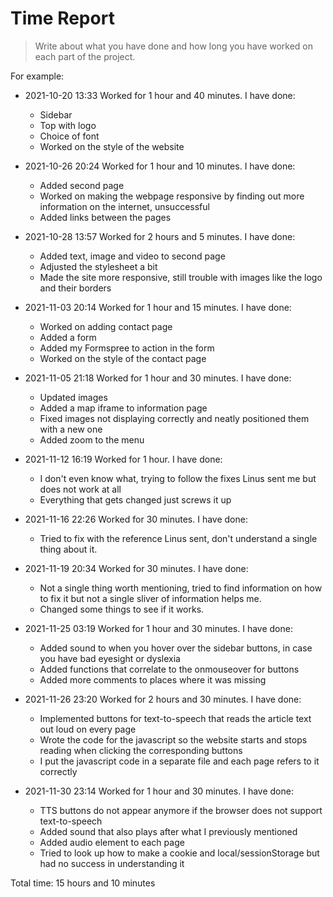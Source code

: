 # Time Report

> Write about what you have done and how long you have worked on each part of the project.

For example: 

- 2021-10-20 13:33 Worked for 1 hour and 40 minutes. I have done:
  - Sidebar
  - Top with logo
  - Choice of font
  - Worked on the style of the website

- 2021-10-26 20:24 Worked for 1 hour and 10 minutes. I have done:
  - Added second page
  - Worked on making the webpage responsive by finding out more information on the internet, unsuccessful
  - Added links between the pages

- 2021-10-28 13:57 Worked for 2 hours and 5 minutes. I have done:
  - Added text, image and video to second page
  - Adjusted the stylesheet a bit
  - Made the site more responsive, still trouble with images like the logo and their borders

- 2021-11-03 20:14 Worked for 1 hour and 15 minutes. I have done:
  - Worked on adding contact page
  - Added a form
  - Added my Formspree to action in the form
  - Worked on the style of the contact page

- 2021-11-05 21:18 Worked for 1 hour and 30 minutes. I have done:
  - Updated images
  - Added a map iframe to information page
  - Fixed images not displaying correctly and neatly positioned them with a new one
  - Added zoom to the menu
 
- 2021-11-12 16:19 Worked for 1 hour. I have done:
  - I don't even know what, trying to follow the fixes Linus sent me but does not work at all
  - Everything that gets changed just screws it up

- 2021-11-16 22:26 Worked for 30 minutes. I have done:
  - Tried to fix with the reference Linus sent, don't understand a single thing about it.

- 2021-11-19 20:34 Worked for 30 minutes. I have done:
  - Not a single thing worth mentioning, tried to find information on how to fix it but not a single sliver of information helps me.
  - Changed some things to see if it works.

- 2021-11-25 03:19 Worked for 1 hour and 30 minutes. I have done:
  - Added sound to when you hover over the sidebar buttons, in case you have bad eyesight or dyslexia
  - Added functions that correlate to the onmouseover for buttons
  - Added more comments to places where it was missing

- 2021-11-26 23:20 Worked for 2 hours and 30 minutes. I have done:
  - Implemented buttons for text-to-speech that reads the article text out loud on every page
  - Wrote the code for the javascript so the website starts and stops reading when clicking the corresponding buttons
  - I put the javascript code in a separate file and each page refers to it correctly

- 2021-11-30 23:14 Worked for 1 hour and 30 minutes. I have done:
  - TTS buttons do not appear anymore if the browser does not support text-to-speech
  - Added sound that also plays after what I previously mentioned
  - Added audio element to each page
  - Tried to look up how to make a cookie and local/sessionStorage but had no success in understanding it

Total time: 15 hours and 10 minutes
